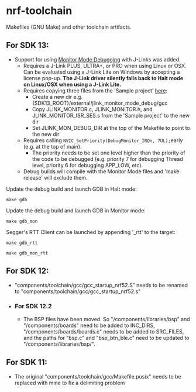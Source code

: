# nrf-toolchain
Makefiles (GNU Make) and other toolchain artifacts.

## For SDK 13:
- Support for using [Monitor Mode Debugging](https://devzone.nordicsemi.com/blogs/1088/monitor-mode-debugging-with-j-link-and-gdbeclipse/) with J-Links was added.
  - Requires a J-Link PLUS, ULTRA+, or PRO when using Linux or OSX. Can be evaluated using a J-Link Lite on Windows by accepting a license pop-up. **The J-Link driver silently falls back to Halt mode on Linux/OSX when using a J-Link Lite.**
  - Requires copying three files from the 'Sample project' [here](https://www.segger.com/monitor-mode-debugging.html):
    - Create a new dir e.g. {SDK13_ROOT}/external/jlink_monitor_mode_debug/gcc
    - Copy JLINK_MONITOR.c, JLINK_MONITOR.h, and JLINK_MONITOR_ISR_SES.s from the 'Sample project' to the new dir
    - Set JLINK_MON_DEBUG_DIR at the top of the Makefile to point to the new dir
  - Requires calling `NVIC_SetPriority(DebugMonitor_IRQn, 7UL);`early (e.g. at the top of main).
    - The priority needs to be set one level higher than the priority of the code to be debugged (e.g. priority 7 for debugging Thread level, priority 6 for debugging APP_LOW, etc).
  - Debug builds will compile with the Monitor Mode files and 'make release' will exclude them.

Update the debug build and launch GDB in Halt mode:
```
make gdb
```

Update the debug build and launch GDB in Monitor mode:
```
make gdb_mon
```

Segger's RTT Client can be launched by appending '_rtt' to the target:
```
make gdb_rtt
```
```
make gdb_mon_rtt
```

## For SDK 12:
- "components/toolchain/gcc/gcc_startup_nrf52.S" needs to be renamed to "components/toolchain/gcc/gcc_startup_nrf52.s"

- ### For SDK 12.2
  - The BSP files have been moved. So "/components/libraries/bsp" and "/components/boards" need to be added to INC_DIRS, "/components/boards/boards.c" needs to be added to SRC_FILES, and the paths for "bsp.c" and "bsp_btn_ble.c" need to be updated to "/components/libraries/bsp/".

## For SDK 11:
- The original "components/toolchain/gcc/Makefile.posix" needs to be replaced with mine to fix a delimiting problem
